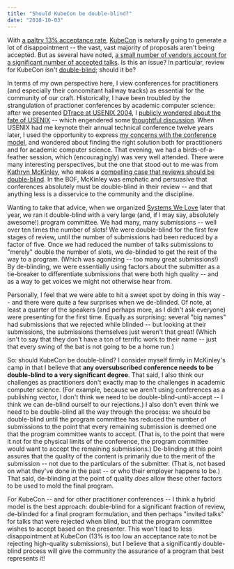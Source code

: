 ```yaml
---
title: "Should KubeCon be double-blind?"
date: "2018-10-03"
---
```


With [a paltry 13% acceptance rate](https://twitter.com/cra/status/1044356782330712064), [KubeCon](https://events.linuxfoundation.org/events/kubecon-cloudnativecon-north-america-2018/) is naturally going to generate a lot of disappointment -- the vast, vast majority of proposals aren't being accepted. But as several have noted, [a small number of vendors account for a significant number of accepted talks](https://twitter.com/zjory/status/1045083674356604928). Is this an issue? In particular, review for KubeCon isn't [double-blind](https://authorservices.wiley.com/Reviewers/journal-reviewers/what-is-peer-review/types-of-peer-review.html#doubleblind); should it be?

In terms of my own perspective here, I view conferences for practitioners (and especially their concomitant hallway tracks) as essential for the community of our craft. Historically, I have been troubled by the strangulation of practioner conferences by academic computer science: after we presented [DTrace at USENIX 2004](https://www.usenix.org/legacy/event/usenix04/tech/general/cantrill.html), I [publicly wondered about the fate of USENIX](http://dtrace.org/blogs/bmc/2004/07/06/whither-usenix/) -- which engendered some [thoughtful discussion](http://dtrace.org/blogs/bmc/2004/07/08/whither-usenix-part-ii/). When USENIX had me keynote their annual technical conference twelve years later, I used the opportunity to express [my concerns with the conference model](https://www.usenix.org/conference/atc16/technical-sessions/presentation/cantrill), and wondered about finding the right solution both for practitioners and for academic computer science. That evening, we had a birds-of-a-feather session, which (encouragingly) was very well attended. There were many interesting perspectives, but the one that stood out to me was from [Kathryn McKinley](https://en.wikipedia.org/wiki/Kathryn_S._McKinley), who makes a [compelling case that reviews should be double-blind](http://www.cs.utexas.edu/users/mckinley/notes/blind.html). In the BOF, McKinley was emphatic and persuasive that conferences absolutely must be double-blind in their review -- and that anything less is a disservice to the community and the discipline.

Wanting to take that advice, when we organized [Systems We Love](https://systemswe.love/) later that year, we ran it double-blind with a very large (and, if I may say, absolutely awesome!) program committee. We had many, many submissions -- well over ten times the number of slots! We were double-blind for the first few stages of review, until the number of submissions had been reduced by a factor of five. Once we had reduced the number of talks submissions to "merely" double the number of slots, we de-blinded to get the rest of the way to a program. (Which was agonizing -- too many great submissions!) By de-blinding, we were essentially using factors about the submitter as a tie-breaker to differentiate submissions that were both high quality -- and as a way to get voices we might not otherwise hear from.

Personally, I feel that we were able to hit a sweet spot by doing in this way -- and there were quite a few surprises when we de-blinded. Of note, at least a quarter of the speakers (and perhaps more, as I didn't ask everyone) were presenting for the first time. Equally as surprising: several "big names" had submissions that we rejected while blinded -- but looking at their submissions, the submissions themselves just weren't that great! (Which isn't to say that they don't have a ton of terrific work to their name -- just that every swing of the bat is not going to be a home run.)

So: should KubeCon be double-blind? I consider myself firmly in McKinley's camp in that I believe that **any oversubscribed conference needs to be double-blind to a very significant degree**. That said, I also think our challenges as practitioners don't exactly map to the challenges in academic computer science. (For example, because we aren't using conferences as a publishing vector, I don't think we need to be double-blind-until-accept -- I think we can de-blind ourself to our rejections.) I also don't even think we need to be double-blind all the way through the process: we should be double-blind until the program committee has reduced the number of submissions to the point that every remaining submission is deemed one that the program committee wants to accept. (That is, to the point that were it not for the physical limits of the conference, the program committee would want to accept the remaining submissions.) De-blinding at this point assures that the quality of the content is primarily due to the merit of the submission -- not due to the particulars of the submitter. (That is, not based on what they've done in the past -- or who their employer happens to be.) That said, de-blinding at the point of quality _does_ allow these other factors to be used to mold the final program.

For KubeCon -- and for other practitioner conferences -- I think a hybrid model is the best approach: double-blind for a significant fraction of review, de-blinded for a final program formulation, and then perhaps "invited talks" for talks that were rejected when blind, but that the program committee wishes to accept based on the presenter. This won't lead to less disappointment at KubeCon (13% is too low an acceptance rate to not be rejecting high-quality submissions), but I believe that a significantly double-blind process will give the community the assurance of a program that best represents it!
